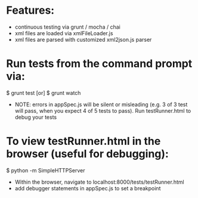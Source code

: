 # Features:
  - continuous testing via grunt / mocha / chai
  - xml files are loaded via xmlFileLoader.js
  - xml files are parsed with customized xml2json.js parser

# Run tests from the command prompt via:
  $ grunt test
  [or]
  $ grunt watch
  - NOTE: errors in appSpec.js will be silent or misleading (e.g. 3 of 3 test will pass, when you expect 4 of 5 tests to pass). Run testRunner.html to debug your tests

# To view testRunner.html in the browser (useful for debugging):
  $ python -m SimpleHTTPServer
  - Within the browser, navigate to localhost:8000/tests/testRunner.html
  - add debugger statements in appSpec.js to set a breakpoint
